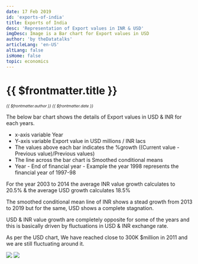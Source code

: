 ```yaml
---
date: 17 Feb 2019
id: 'exports-of-india'
title: Exports of India
desc: 'Representation of Export values in INR & USD'
imgDesc: Image is a Bar chart for Export values in USD
author: 'by theDatatalks'
articleLang: 'en-US'
altLang: false
isHome: false
topic: economics
---
```


# {{ $frontmatter.title }}
<i style="font-size: 0.75em;"> {{ $frontmatter.author }} {{ $frontmatter.date }} </i>

The below bar chart shows the details of Export values in USD & INR for
each years.

-   x-axis variable Year
-   Y-axis variable Export value in USD millions / INR lacs
-   The values above each bar indicates the %growth ((Current value -
    Previous value)/Previous values)
-   The line across the bar chart is Smoothed conditional means
-   Year - End of financial year - Example the year 1998 represents the
    financial year of 1997-98

For the year 2003 to 2014 the average INR value growth calculates to
20.5% & the average USD growth calculates 18.5%

The smoothed conditional mean line of INR shows a stead growth from 2013
to 2019 but for the same, USD shows a complete stagnation.

USD & INR value growth are completely opposite for some of the years and
this is basically driven by fluctuations in USD & INR exchange rate.

As per the USD chart, We have reached close to 300K \$million in 2011
and we are still fluctuating around it.

![](/img/economics/exports-of-india_files/figure-markdown/exports-of-india-1.png)
![](/img/economics/exports-of-india_files/figure-markdown/exports-of-india-2.png)
<!-- ![](/economics/exports-of-india_files/figure-markdown/exports-of-india-1.png)![](/economics/exports-of-india_files/figure-markdown/exports-of-india-2.png) -->

<style>   

</style>